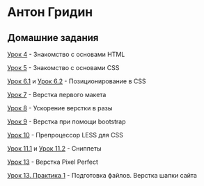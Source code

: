 # Антон Гридин
## Домашние задания

[Урок 4](https://oemg.github.io/lesson_4/ "Сверстать мини-книгу") - Знакомство с основами HTML

[Урок 5](https://oemg.github.io/lesson_5/ "Добавить стилей к мини-книге") - Знакомство с основами CSS

[Урок 6.1](https://oemg.github.io/lesson_6/homework_1/ "Создать документ html внутри которого должен находится элемент (шапка сайта с навигацией)") и [Урок 6.2](https://oemg.github.io/lesson_6/homework_2/ "Создать документ HTML, в котором находится блочный элемент шириной 300 пикселей и высотой 400 пикселей") - Позиционирование в CSS

[Урок 7](https://oemg.github.io/lesson_7/ "Сверстать макет на чистом HTML и CSS с использованием normalize или reset") - Верстка первого макета

[Урок 8](https://oemg.github.io/lesson_8/ "Сверстать ряд, в котором 6 иконок. Отображаться они должны с следующем виде:
1.На самых маленьких мониторах в ряд по 1 иконке
2.На маленьких мониторах в ряд по 2 иконки
3.На средних мониторах в ряд по 3 иконки
4.На больших мониторах в ряд по 6 колонок
в колонке все выровнять по центру") - Ускорение верстки в разы

[Урок 9](https://oemg.github.io/lesson_9/ "Сверстать и адаптировать под разные экраны макет с использованием библиотеки bootstrap 4") - Верстка при помощи bootstrap

[Урок 10](https://github.com/OEMG/OEMG.github.io/blob/master/lesson_10/homework.less "Напиши LESS код, который на выходе выдаст такой же код как в файле homework.css") - Препроцессор LESS для CSS

[Урок 11.1](https://raw.githubusercontent.com/OEMG/OEMG.github.io/master/lesson_11/homework_1.jpg "Сниппет первого стартового HTML шаблона") и [Урок 11.2](https://raw.githubusercontent.com/OEMG/OEMG.github.io/master/lesson_11/homework_2.jpg "Создай CSS сниппет, который развернет следующий код") - Сниппеты

[Урок 13](https://oemg.github.io/lesson_13/ "Сверстать форму в стиле Pixel Perfect") -  Верстка Pixel Perfect

[Урок 13. Практика 1](https://oemg.github.io/lesson_13_practice/ "Развернуть проект и сверстать шапку сайта") - Подготовка файлов. Верстка шапки сайта